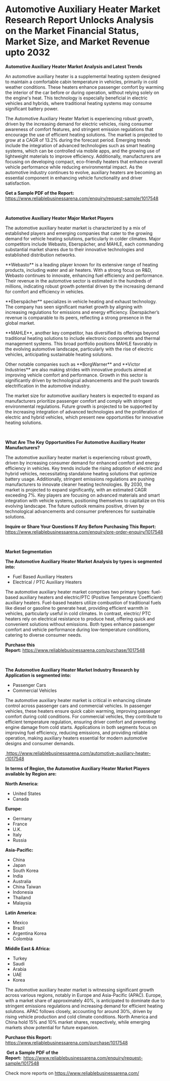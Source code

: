 <p><h1>Automotive Auxiliary Heater Market Research Report Unlocks Analysis on the Market Financial Status, Market Size, and Market Revenue upto 2032</h1></p><p><strong>Automotive Auxiliary Heater Market Analysis and Latest Trends</strong></p>
<p><p>An automotive auxiliary heater is a supplemental heating system designed to maintain a comfortable cabin temperature in vehicles, primarily in cold weather conditions. These heaters enhance passenger comfort by warming the interior of the car before or during operation, without relying solely on the engine's heat. This technology is especially beneficial in electric vehicles and hybrids, where traditional heating systems may consume significant battery power.</p><p>The Automotive Auxiliary Heater Market is experiencing robust growth, driven by the increasing demand for electric vehicles, rising consumer awareness of comfort features, and stringent emission regulations that encourage the use of efficient heating solutions. The market is projected to grow at a CAGR of 13.2% during the forecast period. Emerging trends include the integration of advanced technologies such as smart heating systems, which can be controlled via mobile apps, and the growing use of lightweight materials to improve efficiency. Additionally, manufacturers are focusing on developing compact, eco-friendly heaters that enhance overall vehicle performance while reducing environmental impact. As the automotive industry continues to evolve, auxiliary heaters are becoming an essential component in enhancing vehicle functionality and driver satisfaction.</p></p>
<p><strong>Get a Sample PDF of the Report:&nbsp;</strong> <a href="https://www.reliablebusinessarena.com/enquiry/request-sample/1017548?utm_campaign=2112&utm_medium=2&utm_source=Github&utm_content=ia&utm_term=30032025&utm_id=automotive-auxiliary-heater">https://www.reliablebusinessarena.com/enquiry/request-sample/1017548</a></p>
<p>&nbsp;</p>
<p><strong>Automotive Auxiliary Heater Major Market Players</strong></p>
<p><p>The automotive auxiliary heater market is characterized by a mix of established players and emerging companies that cater to the growing demand for vehicle heating solutions, particularly in colder climates. Major competitors include Webasto, Eberspächer, and MAHLE, each commanding substantial market shares due to their innovative technologies and established distribution networks.</p><p>**Webasto** is a leading player known for its extensive range of heating products, including water and air heaters. With a strong focus on R&D, Webasto continues to innovate, enhancing fuel efficiency and performance. Their revenue in the automotive sector is estimated in the hundreds of millions, indicating robust growth potential driven by the increasing demand for comfort and efficiency in vehicles.</p><p>**Eberspächer** specializes in vehicle heating and exhaust technology. The company has seen significant market growth by aligning with increasing regulations for emissions and energy efficiency. Eberspächer’s revenue is comparable to its peers, reflecting a strong presence in the global market.</p><p>**MAHLE**, another key competitor, has diversified its offerings beyond traditional heating solutions to include electronic components and thermal management systems. This broad portfolio positions MAHLE favorably in the evolving automotive landscape, particularly with the rise of electric vehicles, anticipating sustainable heating solutions.</p><p>Other notable companies such as **BorgWarner** and **Victor Industries** are also making strides with innovative products aimed at improving vehicle comfort and performance. Growth in this sector is significantly driven by technological advancements and the push towards electrification in the automotive industry.</p><p>The market size for automotive auxiliary heaters is expected to expand as manufacturers prioritize passenger comfort and comply with stringent environmental regulations. Future growth is projected to be supported by the increasing integration of advanced technologies and the proliferation of electric and hybrid vehicles, which present new opportunities for innovative heating solutions.</p></p>
<p>&nbsp;</p>
<p><strong>What Are The Key Opportunities For Automotive Auxiliary Heater Manufacturers?</strong></p>
<p><p>The automotive auxiliary heater market is experiencing robust growth, driven by increasing consumer demand for enhanced comfort and energy efficiency in vehicles. Key trends include the rising adoption of electric and hybrid vehicles, necessitating standalone heating solutions that optimize battery usage. Additionally, stringent emissions regulations are pushing manufacturers to innovate cleaner heating technologies. By 2030, the market is projected to expand significantly, with an estimated CAGR exceeding 7%. Key players are focusing on advanced materials and smart integration with vehicle systems, positioning themselves to capitalize on this evolving landscape. The future outlook remains positive, driven by technological advancements and consumer preferences for sustainable solutions.</p></p>
<p><strong>Inquire or Share Your Questions If Any Before Purchasing This Report:</strong> <a href="https://www.reliablebusinessarena.com/enquiry/pre-order-enquiry/1017548?utm_campaign=2112&utm_medium=2&utm_source=Github&utm_content=ia&utm_term=30032025&utm_id=automotive-auxiliary-heater">https://www.reliablebusinessarena.com/enquiry/pre-order-enquiry/1017548</a></p>
<p>&nbsp;</p>
<p><strong>Market Segmentation</strong></p>
<p><strong>The Automotive Auxiliary Heater Market Analysis by types is segmented into:</strong></p>
<p><ul><li>Fuel Based Auxiliary Heaters</li><li>Electrical / PTC Auxiliary Heaters</li></ul></p>
<p><p>The automotive auxiliary heater market comprises two primary types: fuel-based auxiliary heaters and electric/PTC (Positive Temperature Coefficient) auxiliary heaters. Fuel-based heaters utilize combustion of traditional fuels like diesel or gasoline to generate heat, providing efficient warmth in vehicles, particularly useful in cold climates. In contrast, electric/ PTC heaters rely on electrical resistance to produce heat, offering quick and convenient solutions without emissions. Both types enhance passenger comfort and vehicle performance during low-temperature conditions, catering to diverse consumer needs.</p></p>
<p><strong>Purchase this Report:&nbsp;</strong><a href="https://www.reliablebusinessarena.com/purchase/1017548?utm_campaign=2112&utm_medium=2&utm_source=Github&utm_content=ia&utm_term=30032025&utm_id=automotive-auxiliary-heater">https://www.reliablebusinessarena.com/purchase/1017548</a></p>
<p>&nbsp;</p>
<p><strong>The Automotive Auxiliary Heater Market Industry Research by Application is segmented into:</strong></p>
<p><ul><li>Passenger Cars</li><li>Commercial Vehicles</li></ul></p>
<p><p>The automotive auxiliary heater market is critical in enhancing climate control across passenger cars and commercial vehicles. In passenger vehicles, these heaters ensure quick cabin warming, improving passenger comfort during cold conditions. For commercial vehicles, they contribute to efficient temperature regulation, ensuring driver comfort and preventing engine damage from cold starts. Applications in both segments focus on improving fuel efficiency, reducing emissions, and providing reliable operation, making auxiliary heaters essential for modern automotive designs and consumer demands.</p></p>
<p><a href="https://www.reliablebusinessarena.com/automotive-auxiliary-heater-r1017548?utm_campaign=2112&utm_medium=2&utm_source=Github&utm_content=ia&utm_term=30032025&utm_id=automotive-auxiliary-heater">&nbsp;https://www.reliablebusinessarena.com/automotive-auxiliary-heater-r1017548</a></p>
<p><strong>In terms of Region, the Automotive Auxiliary Heater Market Players available by Region are:</strong></p>
<p>
    <p> <strong> North America: </strong>
        <ul>
            <li>United States</li>
            <li>Canada</li>
        </ul>
        </p> 
    <p> <strong> Europe: </strong>
        <ul>
            <li>Germany</li>
            <li>France</li>
            <li>U.K.</li>
            <li>Italy</li>
            <li>Russia</li>
        </ul>
        </p> 
    <p> <strong> Asia-Pacific: </strong>
        <ul>
            <li>China</li>
            <li>Japan</li>
            <li>South Korea</li>
            <li>India</li>
            <li>Australia</li>
            <li>China Taiwan</li>
            <li>Indonesia</li>
            <li>Thailand</li>
            <li>Malaysia</li>
        </ul>
        </p> 
    <p> <strong> Latin America: </strong>
        <ul>
            <li>Mexico</li>
            <li>Brazil</li>
            <li>Argentina Korea</li>
            <li>Colombia</li>
        </ul>
        </p> 
    <p> <strong> Middle East & Africa: </strong>
        <ul>
            <li>Turkey</li>
            <li>Saudi</li>
            <li>Arabia</li>
            <li>UAE</li>
            <li>Korea</li>
        </ul>
    </p>
    </p>
<p><p>The automotive auxiliary heater market is witnessing significant growth across various regions, notably in Europe and Asia-Pacific (APAC). Europe, with a market share of approximately 40%, is anticipated to dominate due to stringent emissions regulations and increasing demand for efficient heating solutions. APAC follows closely, accounting for around 30%, driven by rising vehicle production and cold climate conditions. North America and China hold 15% and 10% market shares, respectively, while emerging markets show potential for future expansion.</p></p>
<p><strong>Purchase this Report: </strong><a href="https://www.reliablebusinessarena.com/purchase/1017548?utm_campaign=2112&utm_medium=2&utm_source=Github&utm_content=ia&utm_term=30032025&utm_id=automotive-auxiliary-heater">https://www.reliablebusinessarena.com/purchase/1017548</a></p>
<p>&nbsp;<strong>Get a Sample PDF of the Report:&nbsp;&nbsp;</strong><a href="https://www.reliablebusinessarena.com/enquiry/request-sample/1017548?utm_campaign=2112&utm_medium=2&utm_source=Github&utm_content=ia&utm_term=30032025&utm_id=automotive-auxiliary-heater">https://www.reliablebusinessarena.com/enquiry/request-sample/1017548</a></p>
<p><strong></strong></p>
<p>Check more reports on <a href="https://www.reliablebusinessarena.com/?utm_campaign=2112&utm_medium=2&utm_source=Github&utm_content=ia&utm_term=30032025&utm_id=automotive-auxiliary-heater">https://www.reliablebusinessarena.com/</a></p>